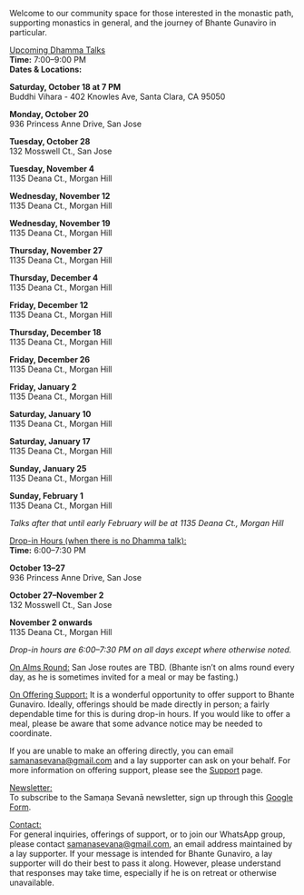 Welcome to our community space for those interested in the monastic path, supporting monastics in general, and the journey of Bhante Gunaviro in particular.

<u>Upcoming Dhamma Talks</u>  
**Time:** 7:00–9:00 PM  
**Dates & Locations:**

**Saturday, October 18 at 7 PM**  
Buddhi Vihara - 402 Knowles Ave, Santa Clara, CA 95050

**Monday, October 20**  
936 Princess Anne Drive, San Jose

**Tuesday, October 28**  
132 Mosswell Ct., San Jose

**Tuesday, November 4**  
1135 Deana Ct., Morgan Hill

**Wednesday, November 12**  
1135 Deana Ct., Morgan Hill

**Wednesday, November 19**  
1135 Deana Ct., Morgan Hill

**Thursday, November 27**  
1135 Deana Ct., Morgan Hill

**Thursday, December 4**  
1135 Deana Ct., Morgan Hill

**Friday, December 12**  
1135 Deana Ct., Morgan Hill

**Thursday, December 18**  
1135 Deana Ct., Morgan Hill

**Friday, December 26**  
1135 Deana Ct., Morgan Hill

**Friday, January 2**  
1135 Deana Ct., Morgan Hill

**Saturday, January 10**  
1135 Deana Ct., Morgan Hill

**Saturday, January 17**  
1135 Deana Ct., Morgan Hill

**Sunday, January 25**  
1135 Deana Ct., Morgan Hill

**Sunday, February 1**  
1135 Deana Ct., Morgan Hill

_Talks after that until early February will be at 1135 Deana Ct., Morgan Hill_

<!--**Sunday, September 14**
197 N Sunnyvale Ave., Sunnyvale-->

<u>Drop-in Hours (when there is no Dhamma talk):</u>  
**Time:** 6:00–7:30 PM

**October 13–27**  
936 Princess Anne Drive, San Jose

**October 27–November 2**  
132 Mosswell Ct., San Jose

**November 2 onwards**  
1135 Deana Ct., Morgan Hill

_Drop-in hours are 6:00–7:30 PM on all days except where otherwise noted._

<!--**September 7 onwards** (end TBD)
197 N Sunnyvale Ave., Sunnyvale-->

<u>On Alms Round:</u>
San Jose routes are TBD.
(Bhante isn’t on alms round every day, as he is sometimes invited for a meal or may be fasting.)

<u>On Offering Support:</u>
It is a wonderful opportunity to offer support to Bhante Gunaviro. Ideally, offerings should be made directly in person; a fairly dependable time for this is during drop-in hours. If you would like to offer a meal, please be aware that some advance notice may be needed to coordinate.

If you are unable to make an offering directly, you can email samanasevana@gmail.com and a lay supporter can ask on your behalf. For more information on offering support, please see the [Support](/support) page.

<u>Newsletter:</u>  
To subscribe to the Samaṇa Sevanā newsletter, sign up through this [Google Form](https://forms.gle/NkBQv5JfWmNcXNnZA).

<u>Contact:</u>  
For general inquiries, offerings of support, or to join our WhatsApp group, please contact [samanasevana@gmail.com](mailto:samanasevana@gmail.com), an email address maintained by a lay supporter. If your message is intended for Bhante Gunaviro, a lay supporter will do their best to pass it along. However, please understand that responses may take time, especially if he is on retreat or otherwise unavailable.
